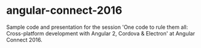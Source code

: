 # angular-connect-2016
Sample code and presentation for the session 'One code to rule them all: Cross-platform development with Angular 2, Cordova &amp; Electron' at Angular Connect 2016.
